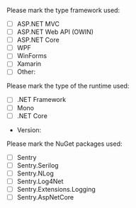 Please mark the type framework used:

- [ ] ASP.NET MVC
- [ ] ASP.NET Web API (OWIN)
- [ ] ASP.NET Core
- [ ] WPF
- [ ] WinForms
- [ ] Xamarin
- [ ] Other:

Please mark the type of the runtime used:

- [ ] .NET Framework
- [ ] Mono
- [ ] .NET Core

* Version:

Please mark the NuGet packages used:

- [ ] Sentry
- [ ] Sentry.Serilog
- [ ] Sentry.NLog
- [ ] Sentry.Log4Net
- [ ] Sentry.Extensions.Logging
- [ ] Sentry.AspNetCore

<!-- Please describe the the steps to reproduce the issue or link to a repository with a small reproducible code. -->
